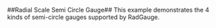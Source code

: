 ##Radial Scale Semi Circle Gauge##
This example demonstrates the 4 kinds of semi-circle gauges supported by RadGauge.